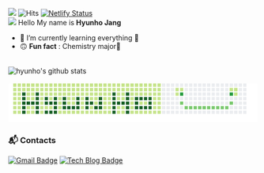<a href="https://hits.seeyoufarm.com"><img src="https://hits.seeyoufarm.com/api/count/incr/badge.svg?url=https%3A%2F%2Fgithub.com%2Fhyunolike%2Fhyunolike&count_bg=%2300C13A&title_bg=%23252525&icon=github.svg&icon_color=%23E7E7E7&title=hits&edge_flat=true"/></a>
![Hits](https://img.shields.io/github/followers/hyunolike?label=Follow)
[![Netlify Status](https://api.netlify.com/api/v1/badges/9a0b2109-4524-4780-8b20-3bd9a24c3bdb/deploy-status)](https://app.netlify.com/sites/hyunolike/deploys)
<br>
<img src="https://raw.githubusercontent.com/MartinHeinz/MartinHeinz/master/wave.gif" width="30px"> Hello My name is **Hyunho Jang**
<br>

- 🌱 I’m currently learning everything 🤣
- 🙃 __Fun fact__ : Chemistry major🧪

<br>

<img align="center" src="https://github-readme-stats.vercel.app/api?username=hyunolike&show_icons=true&include_all_commits=true&theme=ayu-mirage" alt="hyunho's github stats" />

<br>
<br>
<div align="center">
    <img src="/img/github.png" alt="테스트"/>
</div>

### :mailbox_with_mail: Contacts
[![Gmail Badge](https://img.shields.io/badge/Gmail-d14836?style=flat-square&logo=Gmail&logoColor=white&link=mailto:fallear1@gmail.com)](mailto:fallear1@gmail.com)
[![Tech Blog Badge](http://img.shields.io/badge/-Tech%20blog-black?style=flat-square&logo=github&link=https://davinci-ai.tistory.com/)](#)









<!--

 <a target="_blank" href="https://gitlab.com/hyunolike"><img src="https://res.cloudinary.com/dgggcrkxq/image/upload/v1566913837/noticon/xbgvzmnv8flg8wcbtr3w.png" width="34"></a>
    <a target="_blank" href="https://2021dev-career.tistory.com/"><img src="https://noticon-static.tammolo.com/dgggcrkxq/image/upload/v1567831878/noticon/r5j96kjgofenqdearmdw.png" width="34"></a>
</div>
<br/>
**hyunolike/hyunolike** is a ✨ _special_ ✨ repository because its `README.md` (this file) appears on your GitHub profile.
<img align="left" src="https://github-readme-stats.vercel.app/api/top-langs/?username=hyunolike&layout=compact&theme=radical" />
`👇 Click My Repos`
<img src="https://raw.githubusercontent.com/MartinHeinz/MartinHeinz/master/wave.gif" width="30px">
Here are some ideas to get you started:
[현호 페이지 :)](https://hyunolike.netlify.app/)
- 🔭 I’m currently working on ...
- 🌱 I’m currently learning ...
- 👯 I’m looking to collaborate on ...
- 🤔 I’m looking for help with ...
- 💬 Ask me about ...
- 📫 How to reach me: ...
- 😄 Pronouns: ...
- ⚡ Fun fact: ...

https://postfiles.pstatic.net/MjAxOTEyMjRfMjA2/MDAxNTc3MTkyNjQxMTE2.gKbaF34cMk4H7gGeNL6OO6ARFXgrxra1iSvn3DRFzAMg.TWVLm42SKE4yDn_eMTaU9BGEnU2YSbEV0pf8bHM0UjEg.PNG.occidere/GitHub-Mark-120px-plus.png?type=w773
-->
